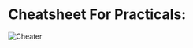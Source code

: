 # Cheatsheet For Practicals:

![Cheater](http://www.cheat-sheets.org/saved-copy/sql-server-cheat-sheet.png)
